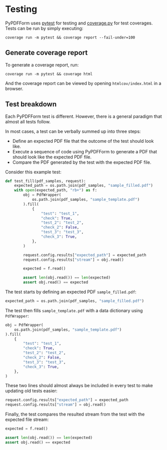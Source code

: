 # Testing

PyPDFForm uses [pytest](https://pytest.org/) for testing and [coverage.py](https://coverage.readthedocs.io/) 
for test coverages. Tests can be run by simply executing:

```shell
coverage run -m pytest && coverage report --fail-under=100
```

## Generate coverage report

To generate a coverage report, run:

```shell
coverage run -m pytest && coverage html
```

And the coverage report can be viewed by opening `htmlcov/index.html` in a browser.

## Test breakdown

Each PyPDFForm test is different. However, there is a general paradigm that almost all tests follow.

In most cases, a test can be verbally summed up into three steps:

* Define an expected PDF file that the outcome of the test should look like.
* Execute a sequence of code using PyPDFForm to generate a PDF that should look like the expected PDF file.
* Compare the PDF generated by the test with the expected PDF file.

Consider this example test:

```python
def test_fill(pdf_samples, request):
    expected_path = os.path.join(pdf_samples, "sample_filled.pdf")
    with open(expected_path, "rb+") as f:
        obj = PdfWrapper(
            os.path.join(pdf_samples, "sample_template.pdf")
        ).fill(
            {
                "test": "test_1",
                "check": True,
                "test_2": "test_2",
                "check_2": False,
                "test_3": "test_3",
                "check_3": True,
            },
        )

        request.config.results["expected_path"] = expected_path
        request.config.results["stream"] = obj.read()

        expected = f.read()

        assert len(obj.read()) == len(expected)
        assert obj.read() == expected
```

The test starts by defining an expected PDF `sample_filled.pdf`:

```python
expected_path = os.path.join(pdf_samples, "sample_filled.pdf")
```

The test then fills `sample_template.pdf` with a data dictionary using `PdfWrapper`:

```python
obj = PdfWrapper(
    os.path.join(pdf_samples, "sample_template.pdf")
).fill(
    {
        "test": "test_1",
        "check": True,
        "test_2": "test_2",
        "check_2": False,
        "test_3": "test_3",
        "check_3": True,
    },
)
```

These two lines should almost always be included in every test to make updating old tests easier:

```python
request.config.results["expected_path"] = expected_path
request.config.results["stream"] = obj.read()
```

Finally, the test compares the resulted stream from the test with the expected file stream:

```python
expected = f.read()

assert len(obj.read()) == len(expected)
assert obj.read() == expected
```
